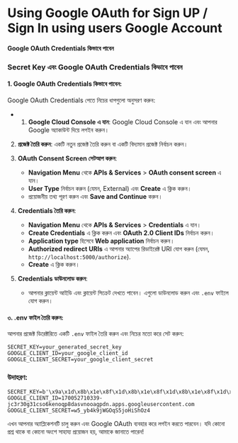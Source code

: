 # Using Google OAuth for Sign UP / Sign In using users Google Account

#### Google OAuth Credentials কিভাবে পাবেন

### Secret Key এবং Google OAuth Credentials কিভাবে পাবেন

#### 1. Google OAuth Credentials কিভাবে পাবেন:
Google OAuth Credentials পেতে নিচের ধাপগুলো অনুসরণ করুন:

- 1. **Google Cloud Console এ যান**: Google Cloud Console এ যান এবং আপনার Google অ্যাকাউন্ট দিয়ে লগইন করুন।

2. **প্রজেক্ট তৈরি করুন**: একটি নতুন প্রজেক্ট তৈরি করুন বা একটি বিদ্যমান প্রজেক্ট নির্বাচন করুন।

3. **OAuth Consent Screen সেটআপ করুন**:
    - **Navigation Menu** থেকে **APIs & Services** > **OAuth consent screen** এ যান।
    - **User Type** নির্বাচন করুন (যেমন, External) এবং **Create** এ ক্লিক করুন।
    - প্রয়োজনীয় তথ্য পূরণ করুন এবং **Save and Continue** করুন।

4. **Credentials তৈরি করুন**:
    - **Navigation Menu** থেকে **APIs & Services** > **Credentials** এ যান।
    - **Create Credentials** এ ক্লিক করুন এবং **OAuth 2.0 Client IDs** নির্বাচন করুন।
    - **Application type** হিসেবে **Web application** নির্বাচন করুন।
    - **Authorized redirect URIs** এ আপনার অ্যাপের রিডাইরেক্ট URI যোগ করুন (যেমন, `http://localhost:5000/authorize`).
    - **Create** এ ক্লিক করুন।

5. **Credentials ডাউনলোড করুন**:
    - আপনার ক্লায়েন্ট আইডি এবং ক্লায়েন্ট সিক্রেট দেখতে পাবেন। এগুলো ডাউনলোড করুন এবং `.env` ফাইলে যোগ করুন।

#### ৩. .env ফাইল তৈরি করুন:
আপনার প্রজেক্ট ডিরেক্টরিতে একটি `.env` ফাইল তৈরি করুন এবং নিচের মতো করে সেট করুন:
```
SECRET_KEY=your_generated_secret_key
GOOGLE_CLIENT_ID=your_google_client_id
GOOGLE_CLIENT_SECRET=your_google_client_secret
```

### উদাহরণ:
```plaintext
SECRET_KEY=b'\x9a\x1d\x8b\x1e\x8f\x1d\x8b\x1e\x8f\x1d\x8b\x1e\x8f\x1d\x8b\x1e\x8f\x1d\x8b\x1e\x8f'
GOOGLE_CLIENT_ID=170052710339-jc3r30g31cso6kenoqp8dasvnooagpdn.apps.googleusercontent.com
GOOGLE_CLIENT_SECRET=w5_yb4k9jWGOqS5joHiShOz4
```

এখন আপনার অ্যাপ্লিকেশনটি চালু করুন এবং Google OAuth ব্যবহার করে লগইন করতে পারবেন। যদি কোনো প্রশ্ন থাকে বা কোনো অংশে সাহায্য প্রয়োজন হয়, আমাকে জানাতে পারেন!


